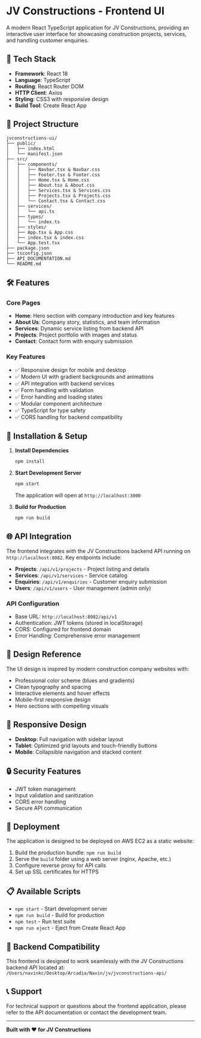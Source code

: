 # JV Constructions - Frontend UI

A modern React TypeScript application for JV Constructions, providing an interactive user interface for showcasing construction projects, services, and handling customer enquiries.

## 🚀 Tech Stack

- **Framework**: React 18
- **Language**: TypeScript
- **Routing**: React Router DOM
- **HTTP Client**: Axios
- **Styling**: CSS3 with responsive design
- **Build Tool**: Create React App

## 📁 Project Structure

```
jvconstructions-ui/
├── public/
│   ├── index.html
│   └── manifest.json
├── src/
│   ├── components/
│   │   ├── Navbar.tsx & Navbar.css
│   │   ├── Footer.tsx & Footer.css
│   │   ├── Home.tsx & Home.css
│   │   ├── About.tsx & About.css
│   │   ├── Services.tsx & Services.css
│   │   ├── Projects.tsx & Projects.css
│   │   └── Contact.tsx & Contact.css
│   ├── services/
│   │   └── api.ts
│   ├── types/
│   │   └── index.ts
│   ├── styles/
│   ├── App.tsx & App.css
│   ├── index.tsx & index.css
│   └── App.test.tsx
├── package.json
├── tsconfig.json
├── API_DOCUMENTATION.md
└── README.md
```

## 🛠️ Features

### Core Pages
- **Home**: Hero section with company introduction and key features
- **About Us**: Company story, statistics, and team information
- **Services**: Dynamic service listing from backend API
- **Projects**: Project portfolio with images and status
- **Contact**: Contact form with enquiry submission

### Key Features
- ✅ Responsive design for mobile and desktop
- ✅ Modern UI with gradient backgrounds and animations
- ✅ API integration with backend services
- ✅ Form handling with validation
- ✅ Error handling and loading states
- ✅ Modular component architecture
- ✅ TypeScript for type safety
- ✅ CORS handling for backend compatibility

## 🔧 Installation & Setup

1. **Install Dependencies**
   ```bash
   npm install
   ```

2. **Start Development Server**
   ```bash
   npm start
   ```
   The application will open at `http://localhost:3000`

3. **Build for Production**
   ```bash
   npm run build
   ```

## 🌐 API Integration

The frontend integrates with the JV Constructions backend API running on `http://localhost:8082`. Key endpoints include:

- **Projects**: `/api/v1/projects` - Project listing and details
- **Services**: `/api/v1/services` - Service catalog
- **Enquiries**: `/api/v1/enquiries` - Customer enquiry submission
- **Users**: `/api/v1/users` - User management (admin only)

### API Configuration
- Base URL: `http://localhost:8082/api/v1`
- Authentication: JWT tokens (stored in localStorage)
- CORS: Configured for frontend domain
- Error Handling: Comprehensive error management

## 🎨 Design Reference

The UI design is inspired by modern construction company websites with:
- Professional color scheme (blues and gradients)
- Clean typography and spacing
- Interactive elements and hover effects
- Mobile-first responsive design
- Hero sections with compelling visuals

## 📱 Responsive Design

- **Desktop**: Full navigation with sidebar layout
- **Tablet**: Optimized grid layouts and touch-friendly buttons
- **Mobile**: Collapsible navigation and stacked content

## 🔒 Security Features

- JWT token management
- Input validation and sanitization
- CORS error handling
- Secure API communication

## 🚀 Deployment

The application is designed to be deployed on AWS EC2 as a static website:

1. Build the production bundle: `npm run build`
2. Serve the `build` folder using a web server (nginx, Apache, etc.)
3. Configure reverse proxy for API calls
4. Set up SSL certificates for HTTPS

## 📋 Available Scripts

- `npm start` - Start development server
- `npm run build` - Build for production
- `npm test` - Run test suite
- `npm run eject` - Eject from Create React App

## 🤝 Backend Compatibility

This frontend is designed to work seamlessly with the JV Constructions backend API located at:
`/Users/navinkc/Desktop/Arcadia/Navin/jv/jvconstructions-api/`

## 📞 Support

For technical support or questions about the frontend application, please refer to the API documentation or contact the development team.

---

**Built with ❤️ for JV Constructions**
